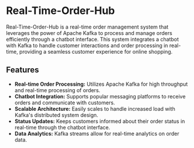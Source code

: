 # Real-Time-Order-Hub

Real-Time-Order-Hub is a real-time order management system that leverages the power of Apache Kafka to process and manage orders efficiently through a chatbot interface. This system integrates a chatbot with Kafka to handle customer interactions and order processing in real-time, providing a seamless customer experience for online shopping.

## Features

- **Real-time Order Processing:** Utilizes Apache Kafka for high throughput and real-time processing of orders.
- **Chatbot Integration:** Supports popular messaging platforms to receive orders and communicate with customers.
- **Scalable Architecture:** Easily scales to handle increased load with Kafka's distributed system design.
- **Status Updates:** Keeps customers informed about their order status in real-time through the chatbot interface.
- **Data Analytics:** Kafka streams allow for real-time analytics on order data.
